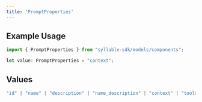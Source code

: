 ```yaml
---
title: 'PromptProperties'
---
```


## Example Usage

```typescript
import { PromptProperties } from "syllable-sdk/models/components";

let value: PromptProperties = "context";
```

## Values

```typescript
"id" | "name" | "description" | "name_description" | "context" | "tools" | "llm_config" | "last_updated" | "last_updated_by" | "agent_count"
```